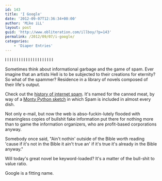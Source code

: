 ```yaml
---
id: 143
title: 'I Google'
date: '2012-09-07T12:36:34+00:00'
author: 'Mike iLL'
layout: post
guid: 'http://www.obliteration.com/illboy/?p=143'
permalink: /2012/09/07/i-google/
categories:
    - 'Diaper Entries'
---
```


I I I I I I I I I I I I I I I I I I I I I

Sometimes think about informational garbage and the game of spam.
Ever imagine that an artists Hell is to be subjected to their creations for eternity?
So what of the spammer? Residence in a library of novels composed of their life's output.

Check out the <a title="Internet Spam WIkipedia" href="http://en.wikipedia.org/wiki/Spam_%28electronic%29" target="_blank" rel="noopener noreferrer">history of internet spam</a>. It's named for the canned meat, by way of a <a title="Spam (Monty Python)" href="http://en.wikipedia.org/wiki/Spam_%28Monty_Python%29">Monty Python sketch</a> in which Spam is included in almost every dish.

Not only e-mail, but now the web is abso-fuckin-lutely flooded with meaningless copies of bullshit fake information put there for nothing more than to game the information organizers, who are profit-based corporations anyway.

Somebody once said, "Ain't nothin' outside of the Bible worth reading 'cause if it's not in the Bible it ain't true an' if it's true it's already in the Bible anyway."

Will today's great novel be keyword-loaded? It's a matter of the bull-shit to value ratio.

Google is a fitting name.